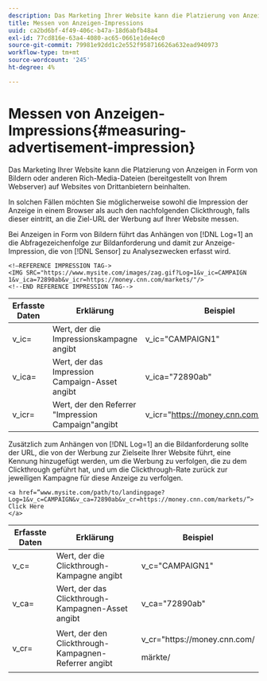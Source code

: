 ```yaml
---
description: Das Marketing Ihrer Website kann die Platzierung von Anzeigen in Form von Bildern oder anderen Rich-Media-Dateien (bereitgestellt von Ihrem Webserver) auf Websites von Drittanbietern beinhalten.
title: Messen von Anzeigen-Impressions
uuid: ca2bd6bf-4f49-406c-b47a-18d6abfb48a4
exl-id: 77cd816e-63a4-4080-ac65-0661e1de4ec0
source-git-commit: 79981e92dd1c2e552f958716626a632ead940973
workflow-type: tm+mt
source-wordcount: '245'
ht-degree: 4%

---
```


# Messen von Anzeigen-Impressions{#measuring-advertisement-impression}

Das Marketing Ihrer Website kann die Platzierung von Anzeigen in Form von Bildern oder anderen Rich-Media-Dateien (bereitgestellt von Ihrem Webserver) auf Websites von Drittanbietern beinhalten.

In solchen Fällen möchten Sie möglicherweise sowohl die Impression der Anzeige in einem Browser als auch den nachfolgenden Clickthrough, falls dieser eintritt, an die Ziel-URL der Werbung auf Ihrer Website messen.

Bei Anzeigen in Form von Bildern führt das Anhängen von [!DNL Log=1] an die Abfragezeichenfolge zur Bildanforderung und damit zur Anzeige-Impression, die von [!DNL Sensor] zu Analysezwecken erfasst wird.

```
<!—REFERENCE IMPRESSION TAG->
<IMG SRC="https://www.mysite.com/images/zag.gif?Log=1&v_ic=CAMPAIGN 1&v_ica=72890ab&v_icr=https://money.cnn.com/markets/"/>
<!--END REFERENCE IMPRESSION TAG-->
```

| Erfasste Daten | Erklärung | Beispiel |
|---|---|---|
| v_ic= | Wert, der die Impressionskampagne angibt | v_ic=&quot;CAMPAIGN1&quot; |
| v_ica= | Wert, der das Impression Campaign-Asset angibt | v_ica=&quot;72890ab&quot; |
| v_icr= | Wert, der den Referrer &quot;Impression Campaign&quot;angibt | v_icr=&quot;https://money.cnn.com/markets/ |

Zusätzlich zum Anhängen von [!DNL Log=1] an die Bildanforderung sollte der URL, die von der Werbung zur Zielseite Ihrer Website führt, eine Kennung hinzugefügt werden, um die Werbung zu verfolgen, die zu dem Clickthrough geführt hat, und um die Clickthrough-Rate zurück zur jeweiligen Kampagne für diese Anzeige zu verfolgen.

```
<a href=”www.mysite.com/path/to/landingpage?Log=1&v_c=CAMPAIGN&v_ca=72890ab&v_cr=https://money.cnn.com/markets/”>
Click Here
</a>
```

<table id="table_B87134C522EF4AC9BD2AFA6F4A0CF574">
 <thead>
  <tr>
   <th colname="col1" class="entry"> Erfasste Daten </th>
   <th colname="col2" class="entry"> Erklärung </th>
   <th colname="col3" class="entry"> Beispiel </th>
  </tr>
 </thead>
 <tbody>
  <tr>
   <td colname="col1"> v_c= </td>
   <td colname="col2"> Wert, der die Clickthrough-Kampagne angibt </td>
   <td colname="col3"> v_c="CAMPAIGN1" </td>
  </tr>
  <tr>
   <td colname="col1"> v_ca= </td>
   <td colname="col2"> Wert, der das Clickthrough-Kampagnen-Asset angibt </td>
   <td colname="col3"> v_ca="72890ab" </td>
  </tr>
  <tr>
   <td colname="col1"> v_cr= </td>
   <td colname="col2"> Wert, der den Clickthrough-Kampagnen-Referrer angibt </td>
   <td colname="col3"> <p> <span class="filepath"> v_cr="https://money.cnn.com/</span> </p> <p>märkte/ </p> </td>
  </tr>
 </tbody>
</table>
